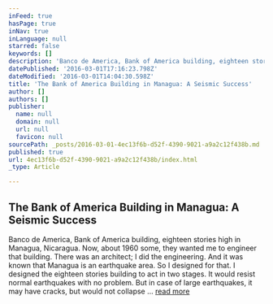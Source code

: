 ```yaml
---
inFeed: true
hasPage: true
inNav: true
inLanguage: null
starred: false
keywords: []
description: 'Banco de America, Bank of America building, eighteen stories high in Managua, Nicaragua. Now, about 1960 some ...'
datePublished: '2016-03-01T17:16:23.798Z'
dateModified: '2016-03-01T14:04:30.598Z'
title: 'The Bank of America Building in Managua: A Seismic Success'
author: []
authors: []
publisher:
  name: null
  domain: null
  url: null
  favicon: null
sourcePath: _posts/2016-03-01-4ec13f6b-d52f-4390-9021-a9a2c12f438b.md
published: true
url: 4ec13f6b-d52f-4390-9021-a9a2c12f438b/index.html
_type: Article

---
```

## The Bank of America Building in Managua: A Seismic Success

Banco de America, Bank of America building, eighteen stories high in Managua, Nicaragua. Now, about 1960 some, they wanted me to engineer that building. There was an architect; I did the engineering. And it was known that Managua is an earthquake area. So I designed for that. I designed the eighteen stories building to act in two stages. It would resist normal earthquakes with no problem. But in case of large earthquakes, it may have cracks, but would not collapse ... [read more][0]

[0]: http://www.oac.cdlib.org/view?docId=kt4w1003s9;NAAN=13030&doc.view=frames&chunk.id=d0e10464&toc.id=d0e10239&brand=oac4